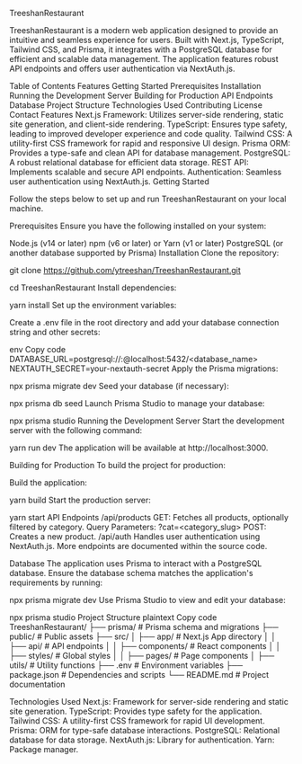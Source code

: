 TreeshanRestaurant

TreeshanRestaurant is a modern web application designed to provide an intuitive and seamless experience for users. Built with Next.js, TypeScript, Tailwind CSS, and Prisma, it integrates with a PostgreSQL database for efficient and scalable data management. The application features robust API endpoints and offers user authentication via NextAuth.js.

Table of Contents
  Features
  Getting Started
  Prerequisites
  Installation
  Running the Development Server
  Building for Production
  API Endpoints
  Database
  Project Structure
  Technologies Used
  Contributing
  License
  Contact
  Features
Next.js Framework: Utilizes server-side rendering, static site generation, and client-side rendering.
TypeScript: Ensures type safety, leading to improved developer experience and code quality.
Tailwind CSS: A utility-first CSS framework for rapid and responsive UI design.
Prisma ORM: Provides a type-safe and clean API for database management.
PostgreSQL: A robust relational database for efficient data storage.
REST API: Implements scalable and secure API endpoints.
Authentication: Seamless user authentication using NextAuth.js.
Getting Started

Follow the steps below to set up and run TreeshanRestaurant on your local machine.

Prerequisites
Ensure you have the following installed on your system:

Node.js (v14 or later)
npm (v6 or later) or Yarn (v1 or later)
PostgreSQL (or another database supported by Prisma)
Installation
Clone the repository:


git clone https://github.com/ytreeshan/TreeshanRestaurant.git

cd TreeshanRestaurant
Install dependencies:

yarn install
Set up the environment variables:

Create a .env file in the root directory and add your database connection string and other secrets:

env
Copy code
DATABASE_URL=postgresql://<username>:<password>@localhost:5432/<database_name>
NEXTAUTH_SECRET=your-nextauth-secret
Apply the Prisma migrations:


npx prisma migrate dev
Seed your database (if necessary):


npx prisma db seed
Launch Prisma Studio to manage your database:

npx prisma studio
Running the Development Server
Start the development server with the following command:


yarn run dev
The application will be available at http://localhost:3000.

Building for Production
To build the project for production:

Build the application:

yarn build
Start the production server:


yarn start
API Endpoints
/api/products
GET: Fetches all products, optionally filtered by category.
Query Parameters: ?cat=<category_slug>
POST: Creates a new product.
/api/auth
Handles user authentication using NextAuth.js.
More endpoints are documented within the source code.

Database
The application uses Prisma to interact with a PostgreSQL database. Ensure the database schema matches the application's requirements by running:


npx prisma migrate dev
Use Prisma Studio to view and edit your database:


npx prisma studio
Project Structure
plaintext
Copy code
TreeshanRestaurant/
├── prisma/                   # Prisma schema and migrations
├── public/                   # Public assets
├── src/
│   ├── app/                  # Next.js App directory
│   │   ├── api/              # API endpoints
│   │   ├── components/       # React components
│   │   ├── styles/           # Global styles
│   │   ├── pages/            # Page components
│   ├── utils/                # Utility functions
├── .env                      # Environment variables
├── package.json              # Dependencies and scripts
└── README.md                 # Project documentation


Technologies Used
Next.js: Framework for server-side rendering and static site generation.
TypeScript: Provides type safety for the application.
Tailwind CSS: A utility-first CSS framework for rapid UI development.
Prisma: ORM for type-safe database interactions.
PostgreSQL: Relational database for data storage.
NextAuth.js: Library for authentication.
Yarn: Package manager.
